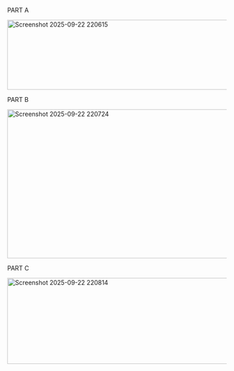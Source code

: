 PART A

<img width="826" height="160" alt="Screenshot 2025-09-22 220615" src="https://github.com/user-attachments/assets/7421cb21-8151-4ed7-8c22-8914fa4c8e73" />

PART B

<img width="848" height="341" alt="Screenshot 2025-09-22 220724" src="https://github.com/user-attachments/assets/b1f3d211-efcc-442a-b12c-c4b41305006d" />

PART C


<img width="832" height="197" alt="Screenshot 2025-09-22 220814" src="https://github.com/user-attachments/assets/e6fbf38f-d5e7-4f79-a0f2-a9d9829885ad" />


